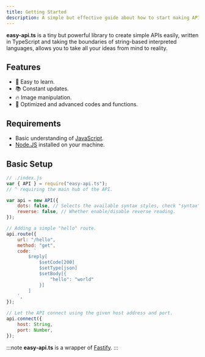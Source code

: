 ```yaml
---
title: Getting Started
description: A simple but effective guide about how to start making API with ease.
---
```


**easy-api.ts** is a tiny but powerful library to create simple
APIs easily, written in TypeScript and taking the boundaries of
string-based interpreted languages, allows you to take all your
ideas from mind to reality.

## Features

-   📝 Easy to learn.
-   📚 Constant updates.
-   🔥 Image manipulation.
-   🚀 Optimized and advanced codes and functions.

## Requirements

-   Basic understanding of [JavaScript](https://developer.mozilla.org/en-US/docs/Learn/JavaScript).
-   [Node.JS](https://nodejs.org/) installed on your machine.

## Basic Setup

```js
// ./index.js
var { API } = require("easy-api.ts");
// ^ requiring the main hub of the API.

var api = new API({
    dots: false, // Selects the available syntax styles, check "syntax" guide for further information.
    reverse: false, // Whether enable/disable reverse reading.
});

// Adding a simple "hello" route.
api.route({
    url: "/hello",
    method: "get",
    code: `
        $reply[
            $setCode[200]
            $setType[json]
            $setBody[{
                "hello": "world"
            }]
        ]
    `,
});

// Let the API connect using the given host address and port.
api.connect({
    host: String,
    port: Number,
});
```

:::note
**easy-api.ts** is a wrapper of [Fastify](https://fastify.dev).
:::
